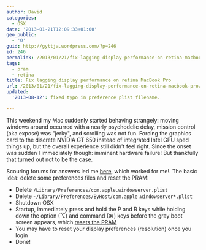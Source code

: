 ```yaml
---
author: David
categories:
  - OSX
date: '2013-01-21T12:09:33+01:00'
geo_public:
  - '0'
guid: http://gyttja.wordpress.com/?p=246
id: 246
permalink: /2013/01/21/fix-lagging-display-performance-on-retina-macbook-pro/
tags:
  - pram
  - retina
title: Fix lagging display performance on retina MacBook Pro
url: /2013/01/21/fix-lagging-display-performance-on-retina-macbook-pro/
updated:
  '2013-08-12': fixed typo in preference plist filename.

---
```



This weekend my Mac suddenly started behaving strangely: moving windows around occurred with a nearly psychodelic delay, mission control (aka exposé) was "jerky", and scrolling was not fun. Forcing the graphics card to the discrete NVIDIA GT 650 instead of integrated Intel GPU sped things up, but the overall experience still didn't feel right. Since the onset was sudden I immediately though: imminent hardware failure! But thankfully that turned out not to be the case.

<!--more-->

Scouring forums for answers led me [here](https://discussions.apple.com/message/19897549#19897549%2319897549), which worked for me!. The basic idea: delete some preferences files and reset the PRAM:

* Delete `/Library/Preferences/com.apple.windowserver.plist`
* Delete `~/Library/Preferences/ByHost/com.apple.windowserver*.plist`
* Shutdown OSX
* Startup, immediately press and hold the P and R keys while holding down the option (⌥) and command (⌘) keys before the gray boot screen appears, which [resets the PRAM](http://support.apple.com/kb/HT1379)
* You may have to reset your display preferences (resolution) once you login
* Done!
